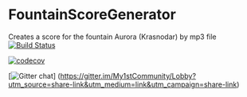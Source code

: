 # FountainScoreGenerator
Creates a score for the fountain Aurora  (Krasnodar) by mp3 file
[![Build Status](https://travis-ci.com/ZhdanoffAlexey/FountainScoreGenerator.svg?branch=master)](https://travis-ci.com/ZhdanoffAlexey/FountainScoreGenerator)

[![codecov](https://codecov.io/gh/ZhdanoffAlexey/FountainScoreGenerator/branch/master/graph/badge.svg)](https://codecov.io/gh/ZhdanoffAlexey/FountainScoreGenerator)

[![Gitter chat](https://img.shields.io/badge/gitter-join%20chat%20%E2%86%92-brightgreen.svg)]
(https://gitter.im/My1stCommunity/Lobby?utm_source=share-link&utm_medium=link&utm_campaign=share-link)
